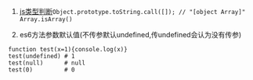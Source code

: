 1. [js类型判断](https://juejin.im/post/5b19f96b51882513e9059658)`Object.prototype.toString.call([]); // "[object Array]"` `Array.isArray()`  

2. es6方法参数默认值(不传参默认undefined,传undefined会认为没有传参)
```es6
function test(x=1){console.log(x)}
test(undefined) # 1
test(null)      # null
test(0)         # 0
```
